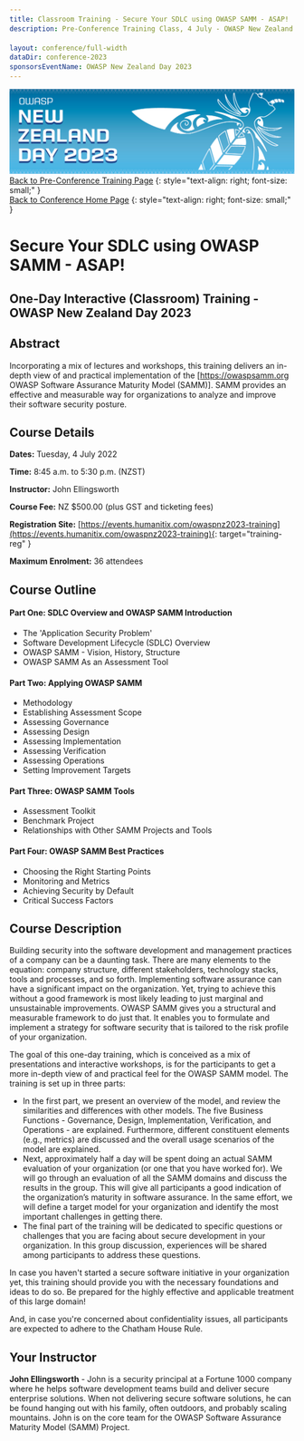 ```yaml
---
title: Classroom Training - Secure Your SDLC using OWASP SAMM - ASAP!
description: Pre-Conference Training Class, 4 July - OWASP New Zealand Day 2023 

layout: conference/full-width
dataDir: conference-2023
sponsorsEventName: OWASP New Zealand Day 2023
---
```


[![Web Banner](/assets/images/2023_Banner_Graphic.jpg)](/conference/)   
[Back to Pre-Conference Training Page](training.md)
{: style="text-align: right; font-size: small;" }   
[Back to Conference Home Page](index.md)
{: style="text-align: right; font-size: small;" }   

# Secure Your SDLC using OWASP SAMM - ASAP!

## One-Day Interactive (Classroom) Training - OWASP New Zealand Day 2023

## Abstract

Incorporating a mix of lectures and workshops, this training delivers an in-depth view of and practical implementation of the [https://owaspsamm.org OWASP Software Assurance Maturity Model (SAMM)]. SAMM provides an effective and measurable way for organizations to analyze and improve their software security posture.

## Course Details 

**Dates:** Tuesday, 4 July 2022

**Time:** 8:45 a.m. to 5:30 p.m. (NZST)

**Instructor:** John Ellingsworth   

**Course Fee:** NZ $500.00 (plus GST and ticketing fees)

**Registration Site:** [https://events.humanitix.com/owaspnz2023-training](https://events.humanitix.com/owaspnz2023-training){: target="training-reg" }

**Maximum Enrolment:** 36 attendees

## Course Outline 

#### Part One: SDLC Overview and OWASP SAMM Introduction   

* The 'Application Security Problem'
* Software Development Lifecycle (SDLC) Overview
* OWASP SAMM - Vision, History, Structure
* OWASP SAMM As an Assessment Tool

#### Part Two: Applying OWASP SAMM   
* Methodology
* Establishing Assessment Scope
* Assessing Governance
* Assessing Design
* Assessing Implementation
* Assessing Verification
* Assessing Operations
* Setting Improvement Targets

#### Part Three: OWASP SAMM Tools   
* Assessment Toolkit
* Benchmark Project
* Relationships with Other SAMM Projects and Tools

#### Part Four: OWASP SAMM Best Practices   
* Choosing the Right Starting Points
* Monitoring and Metrics
* Achieving Security by Default
* Critical Success Factors

## Course Description

Building security into the software development and management practices of a company can be a daunting task. There are many elements to the equation: company structure, different stakeholders, technology stacks, tools and processes, and so forth. Implementing software assurance can have a significant impact on the organization. Yet, trying to achieve this without a good framework is most likely leading to just marginal and unsustainable improvements. OWASP SAMM gives you a structural and measurable framework to do just that. It enables you to formulate and implement a strategy for software security that is tailored to the risk profile of your organization. 

The goal of this one-day training, which is conceived as a mix of presentations and interactive workshops, is for the participants to get a more in-depth view of and practical feel for the OWASP SAMM model. The training is set up in three parts:

* In the first part, we present an overview of the model, and review the similarities and differences with other models. The five Business Functions - Governance, Design, Implementation, Verification, and Operations - are explained. Furthermore, different constituent elements (e.g., metrics) are discussed and the overall usage scenarios of the model are explained. 
* Next, approximately half a day will be spent doing an actual SAMM evaluation of your organization (or one that you have worked for). We will go through an evaluation of all the SAMM domains and discuss the results in the group. This will give all participants a good indication of the organization’s maturity in software assurance. In the same effort, we will define a target model for your organization and identify the most important challenges in getting there. 
* The final part of the training will be dedicated to specific questions or challenges that you are facing about secure development in your organization. In this group discussion, experiences will be shared among participants to address these questions. 

In case you haven't started a secure software initiative in your organization yet, this training should provide you with the necessary foundations and ideas to do so. Be prepared for the highly effective and applicable treatment of this large domain! 

And, in case you're concerned about confidentiality issues, all participants are expected to adhere to the Chatham House Rule.

## Your Instructor

**John Ellingsworth** - John is a security principal at a Fortune 1000 company where he helps software development teams build and deliver secure enterprise solutions. When not delivering secure software solutions, he can be found hanging out with his family, often outdoors, and probably scaling mountains. John is on the core team for the OWASP Software Assurance Maturity Model (SAMM) Project.
